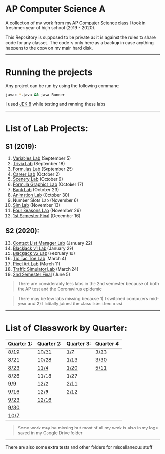 # AP Computer Science A
A collection of my work from my AP Computer Science class I took in freshmen year of high school (2019 - 2020).

This Repository is supposed to be private as it is against the rules to share code for any classes. The code is only here as a backup in case anything happens to the copy on my main hard disk.

---

# Running the projects

Any project can be run by using the following command:
```bash
javac *.java && java Runner
```

I used [JDK 8](https://www.oracle.com/java/technologies/javase/javase-jdk8-downloads.html) while testing and running these labs

---

# List of Lab Projects:

## S1 (2019):
1. [Variables Lab](variableslab) (September 5)
2. [Trivia Lab](triviaLab) (September 18)
3. [Formulas Lab](formulaslab) (September 25)
4. [Career Lab](careerlab) (October 2)
5. [Scenery Lab](scenerylab) (October 9)
6. [Formula Graphics Lab](formulagraphicslab) (October 17)
7. [Bank Lab](banklab) (October 23)
8. [Animation Lab](animationlab) (October 30)
9. [Number Slots Lab](numberslotlab) (November 6)
10. [Sim Lab](simlab) (November 13)
11. [Four Seasons Lab](fourseasonslab) (November 26)
12. [1st Semester Final](final) (December 16)

## S2 (2020): 
13. [Contact List Manager Lab](contactlistmanagerlab) (January 22)
14. [Blackjack v1 Lab](blackjackv1lab) (January 29)
15. [Blackjack v2 Lab](blackjackv2lab) (February 10)
16. [Tic Tac Toe Lab](tictactoelab) (March 4)
17. [Pixel Art Lab](pixelart) (March 11)
18. [Traffic Simulator Lab](trafficsim) (March 24)
19. [2nd Semester Final](final2) (June 5)

> There are considerably less labs in the 2nd semester because of both the AP test and the Coronavirus epidemic

> There may be few labs missing because 1) I switched computers mid-year and 2) I initially joined the class later then most

---

# List of Classwork by Quarter:

|Quarter 1:|Quarter 2:|Quarter 3:|Quarter 4:|
|------|------|------|------|
| [8/19](q1/0819) | [10/21](q2/1021) | [1/7](q3/0107) | [3/23](q4/0323) |
| [8/21](q1/0821) | [10/28](q2/1028) | [1/13](q3/0113)| [3/30](q4/0330) |
| [8/23](q1/0823) | [11/4](q2/1104)  | [1/20](q3/0120)| [5/11](q4/0511) |
| [8/26](q1/0826) | [11/18](q2/1118) | [1/27](q3/0127)|
| [9/9](q1/0909)  | [12/2](q2/1202)  | [2/11](q3/0211)|
| [9/16](q1/0916) | [12/9](q2/1209)  | [2/12](q3/0212)|
| [9/23](q1/0923) | [12/16](q2/1216) |
| [9/30](q1/0930) |
| [10/7](q1/1007) |

> Some work may be missing but most of all my work is also in my logs saved in my Google Drive folder

--- 

There are also some extra tests and other folders for miscellaneous stuff